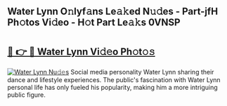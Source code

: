 ## Water Lynn O𝚗lyf𝚊ns Le𝚊𝚔ed N𝚞𝚍es - Part-jfH Ph𝚘tos Vi𝚍eo - H𝚘t Part Le𝚊𝚔s 0VNSP

# <h2><a href="http://hf8s58z.feru.top/?c=Water+Lynn">🔗 👉 🔴 Water Lynn Vi𝚍𝚎o Ph𝚘t𝚘𝚜</a></h2>

[![Water Lynn Nu𝚍𝚎s](https://i.imgur.com/0TWrTi3.gif)](http://hf8s58z.feru.top/?c=Water+Lynn)
Social media personality Water Lynn sharing their dance and lifestyle experiences. The public's fascination with Water Lynn personal life has only fueled his popularity, making him a more intriguing public figure. 
